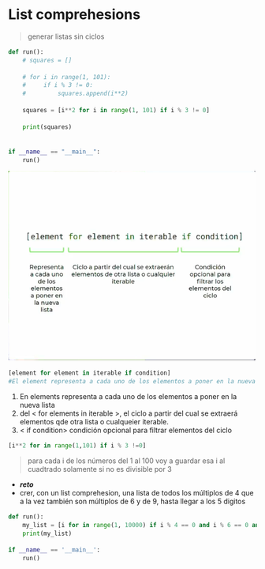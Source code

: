 # List comprehesions
>generar listas sin ciclos
```python
def run():
    # squares = []

    # for i in range(1, 101):
    #     if i % 3 != 0:
    #         squares.append(i**2)

    squares = [i**2 for i in range(1, 101) if i % 3 != 0]
    
    print(squares)


if __name__ == "__main__":
    run()
``` 
![comprehesions](images/comprehesions.png)

```python
[element for element in iterable if condition]
#El element representa a cada uno de los elementos a poner en la nueva lista
``` 
1. En elements representa a cada uno de los elementos a poner en la nueva lista
2. del < for elements in iterable >, el ciclo a partir del cual se extraerá elementos qde otra lista o cualqueier iterable.
3. < if condition> condición opcional para filtrar elementos del ciclo

```python
[i**2 for in range(1,101) if i % 3 !=0]
``` 
>para cada i de los números del 1 al 100 voy a guardar esa i al cuadtrado solamente si no es divisible por 3

* ***reto***
* crer, con un list comprehesion, una lista de todos los múltiplos de 4 que a la vez también son múltiplos de 6 y de 9, hasta llegar a los 5 digitos
  
```python
def run():
    my_list = [i for in range(1, 10000) if i % 4 == 0 and i % 6 == 0 and i % 9 == 0]
    print(my_list)

if __name__ == '__main__':
    run()
```